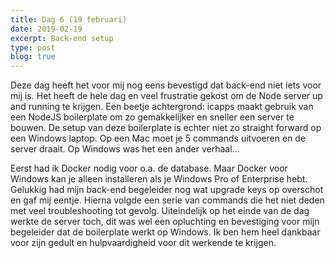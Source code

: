 ```yaml
---
title: Dag 6 (19 februari)
date: 2019-02-19
excerpt: Back-end setup
type: post
blog: true
---
```


Deze dag heeft het voor mij nog eens bevestigd dat back-end niet iets voor mij is. Het heeft de hele dag en veel frustratie gekost om de Node server up and running te krijgen. Een beetje achtergrond: icapps maakt gebruik van een NodeJS boilerplate om zo gemakkelijker en sneller een server te bouwen. De setup van deze boilerplate is echter niet zo straight forward op een Windows laptop. Op een Mac moet je 5 commands uitvoeren en de server draait. Op Windows was het een ander verhaal...

Eerst had ik Docker nodig voor o.a. de database. Maar Docker voor Windows kan je alleen installeren als je Windows Pro of Enterprise hebt. Gelukkig had mijn back-end begeleider nog wat upgrade keys op overschot en gaf mij eentje. Hierna volgde een serie van commands die het niet deden met veel troubleshooting tot gevolg. Uiteindelijk op het einde van de dag werkte de server toch, dit was wel een opluchting en bevestiging voor mijn begeleider dat de boilerplate werkt op Windows. Ik ben hem heel dankbaar voor zijn gedult en hulpvaardigheid voor dit werkende te krijgen.
